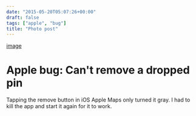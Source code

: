 ```yaml
---
date: "2015-05-20T05:07:26+00:00"
draft: false
tags: ["apple", "bug"]
title: "Photo post"
---
```

[image](/img/2015-05-20-photo-post/c64e2f5f853fcab846f0da6b8b99fead83bf0fe533b0eef8235a34f82da17baa.jpg)



# Apple bug: Can't remove a dropped pin

Tapping the remove button in iOS Apple Maps only turned it gray. I had to kill the app and start it again for it to work.
